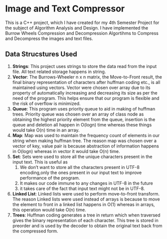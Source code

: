 # Image and Text Compressor

This is a C++ project, which I have created for my 4th Semester Project for the subject of Algorithm Analysis and Design. I have implemented the Burrow Wheels Compression and Decompression Algortihms to Compress and Decompress the images and text files.

## Data Strucstures Used

1. **Strings**: This project uses strings to store the data read from the input file. All text related storage happens in string.
2. **Vector**: The Burrows-Wheeler n x n matrix, the Move-to-Front result, the final binary representation of characters after huffman coding etc., is all maintained using vectors. Vector were chosen over array due to its property of automatically increasing and decreasing its size as per the need of the program. This helps ensure that our program is flexible and the risk of overflow is minimized.
3. **Queue**: This program uses priority queue to aid in making of huffman trees. Priority queue was chosen over an array of class node as obtaining the highest priority element from the queue, insertion is the queue and deletion all happen in O(logn) time whereas these things would take O(n) time in an array.
4. **Map**: Map was used to maintain the frequency count of elements in our string when making huffman tree. The reason map was chosen over a vector of key, value pair is because abstraction of information happens in O(logn) whereas in vector it would take O(n) time.
5. **Set**: Sets were used to store all the unique characters present in the input text. This is useful as 
   1. We don’t want to store all the characters present in UTF-8 encoding,only the ones present in our input text to improve performance of the program.
   2. It makes our code immune to any changes in UTF-8 in the future
   3. it takes care of the fact that input text might not be in UTF-8.
6. **Linked List**: Linked lists were used to perform move-to-front transform. The reason Linked lists were used instead of arrays is because to move the element to front in a linked list happens in O(1) whereas in arrays, this operation would take O(n) time.
7. **Trees**: Huffman coding generates a tree in return which when traversed gives the binary representation of each character. This tree is stored in preorder and is used by the decoder to obtain the original text back from the compressed form.
